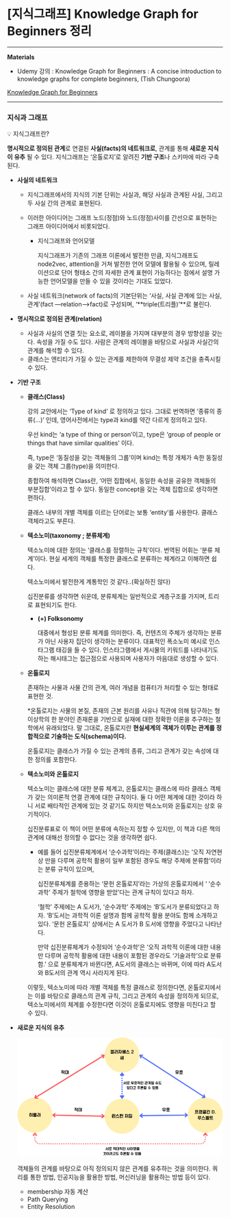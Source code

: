 # [지식그래프] Knowledge Graph for Beginners 정리

---

**Materials** 

- Udemy 강의 : Knowledge Graph for Beginners : A concise introduction to knowledge graphs for complete beginners, (Tish Chungoora)

[Knowledge Graph for Beginners](https://www.udemy.com/course/knowledge-graph-for-beginners/)

---

### 지식과 그래프

💡 지식그래프란?

**명시적으로 정의된 관계**로 연결된 **사실(facts)의 네트워크로**, 관계를 통해 **새로운 지식이 유추** 될 수 있다. 지식그래프는 ‘온톨로지’로 알려진 **기반 구조**나 스키마에 따라 구축된다.



- **사실의 네트워크**
    - 지식그래프에서의 지식의 기본 단위는 사실과, 해당 사실과 관계된 사실, 그리고 두 사실 간의 관계로 표현된다.
    - 이러한 아이디어는 그래프 노드(정점)와 노드(정점)사이를 간선으로 표현하는 그래프 아이디어에서 비롯되었다.
        - 지식그래프와 언어모델
            
            지식그래프가 기존의 그래프 이론에서 발전한 만큼, 지식그래프도 node2vec, attention을 거쳐 발전한 언어 모델에 활용될 수 있으며, 릴레이션으로 단어 형태소 간의 자세한 관계 표현이 가능하다는 점에서 설명 가능한 언어모델을 만들 수 있을 것이라는 기대도 있었다.
            
    - 사실 네트워크(network of facts)의 기본단위는 ‘사실, 사실 관계에 있는 사실, 관계’(fact —relation—>fact)로 구성되며, ‘**triple(트리플)’**로 불린다.
    
- **명시적으로 정의된 관계(relation)**
    - 사실과 사실의 연결 짓는 요소로, 레이블을 가지며 대부분의 경우 방향성을 갖는다. 속성을 가질 수도 있다. 사람은 관계의 레이블을 바탕으로 사실과 사실간의 관계를 해석할 수 있다.
    - 클래스는 엔티티가 가질 수 있는 관계를 제한하여 무결성 제약 조건을 충족시킬 수 있다.
    
- **기반 구조**
    
    
    - **클래스(Class)**
        
        강의 교안에서는 ‘Type of kind’ 로 정의하고 있다. 그대로 번역하면 ‘종류의 종류(…)’ 인데, 영어사전에서는 type과 kind를 약간 다르게 정의하고 있다.
        
        우선 kind는 ‘a type of thing or person’이고, type은 ‘group of people or things that have similar qualities’ 이다. 
        
        즉,  type은 ‘동질성을 갖는 객체들의 그룹’이며 kind는 특정 개체가 속한 동질성을 갖는 객체 그룹(type)을 의미한다.
        
        종합하여 해석하면 Class란, ‘어떤 집합에서, 동일한 속성을 공유한 객체들의 부분집합’이라고 할 수 있다. 동일한 concept을 갖는 객체 집합으로 생각하면 편하다. 
        
        클래스 내부의 개별 객체를 이르는 단어로는 보통 ‘entity’를 사용한다. 클래스 객체라고도 부른다.
        
    
    - **텍소노미(taxonomy ; 분류체계)**
        
        텍소노미에 대한 정의는 ‘클래스를 정렬하는 규칙’이다.  번역된 어휘는 ‘분류 체계’이다.  현실 세계의 객체를 특정한 클래스로 분류하는 체계라고 이해하면 쉽다. 
        
        텍소노미에서 발전한게 계통학인 것 같다..(확실하진 않다)
        
        십진분류를 생각하면 쉬운데, 분류체계는 일반적으로 계층구조를 가지며, 트리로 표현되기도 한다.
        
        - **(+) Folksonomy**
            
            대중에서 형성된 분류 체계를 의미한다. 즉, 컨텐츠의 주체가 생각하는 분류가 아닌 사용자 집단이 생각하는 분류이다. 대표적인 폭소노미 예시로 인스타그램 태깅을 들 수 있다. 인스타그램에서 게시물의 키워드를 나타내기도 하는 해시태그는 접근점으로 사용되며  사용자가 마음대로 생성할 수 있다. 
            
        
    - **온톨로지**
        
        존재하는 사물과 사물 간의 관계, 여러 개념을 컴퓨터가 처리할 수 있는 형태로 표현한 것.
        
        *온톨로지는 사물의 본질, 존재의 근본 원리를 사유나 직관에 의해 탐구하는 형이상학의 한 분야인 존재론을 기반으로 실재에 대한 정확한 이론을 추구하는 철학에서 유래되었다. 말 그대로, 온톨로지란 **현실세계의** **객체가 이루는 관계를 정합적으로 기술하는 도식(schema)이다.**
        
        온톨로지는 클래스가 가질 수 있는 관계의 종류, 그리고 관계가 갖는 속성에 대한 정의를 포함한다.
        
    - **텍소노미와 온톨로지**
        
        텍소노미는 클래스에 대한 분류 체계고, 온톨로지는 클래스에 따라 클래스 객체가 갖는 의미론적 연결 관계에 대한 규칙이다. 둘 다 어떤 체계에 대한 것이라 하니 서로 배타적인 관계에 있는 것 같기도 하지만 텍소노미와 온톨로지는 상호 유기적이다. 
        
        십진분류표로 이 책이 어떤 분류에 속하는지 정할 수 있지만, 이 책과 다른 책의 관계에 대해선 정의할 수 없다는 것을 생각하면 쉽다.
        
        - 예를 들어 십진분류체계에서  ‘순수과학’이라는 주제(클래스)는 ‘오직 자연현상 만을 다루며 공학적 활용이 일부 포함된 경우도 해당 주제에 분류함’이라는 분류 규칙이 있으며,
            
            십진분류체계를 준용하는 ‘문헌 온톨로지’라는 가상의 온톨로지에서 ‘ ‘순수과학’ 주제가 철학에 영향을 받았’다는 관계 규칙이 있다고 하자. 
            
            ‘철학’ 주제에는 A 도서가, ‘순수과학’ 주제에는 ‘B’도서가 분류되었다고 하자. ‘B’도서는 과학적 이론 설명과 함께 공학적 활용 분야도 함께 소개하고 있다.  ‘문헌 온톨로지’ 상에서는 A 도서가 B 도서에 영향을 주었다고 나타난다. 
            
            만약 십진분류체계가 수정되어 ‘순수과학’은 ‘오직 과학적 이론에 대한 내용만 다루며 공학적 활용에 대한 내용이 포함된 경우라도 ‘기술과학’으로 분류함.’ 으로 분류체계가 바뀐다면, A도서의 클래스는 바뀌며, 이에 따라 A도서와 B도서의 관계 역시 사라지게 된다.
            
        
        이렇듯, 텍소노미에 따라 개별 객체를 특정 클래스로 정의한다면, 온톨로지에서는 이를  바탕으로 클래스의 관계 규칙, 그리고 관계의 속성을 정의하게 되므로, 텍소노미에서의 체계를 수정한다면 이것이 온톨로지에도 영향을 미친다고 할 수 있다.
        
- **새로운 지식의 유추**
    
    ![kg-example](../../imgs/[udemy-kg101]1-1.png)
    
    객체들의 관계를 바탕으로 아직 정의되지 않은 관계를 유추하는 것을 의미한다. 쿼리를 통한 방법, 인공지능을 활용한 방법, 머신러닝을 활용하는 방법 등이 있다.
    
    - membership 자동 계산
    - Path Querying
    - Entity Resolution